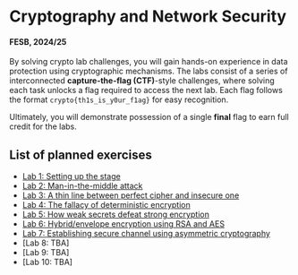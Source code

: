 # Cryptography and Network Security

#### FESB, 2024/25

By solving crypto lab challenges, you will gain hands-on experience in data protection using cryptographic mechanisms. The labs consist of a series of interconnected **capture-the-flag (CTF)**-style challenges, where solving each task unlocks a flag required to access the next lab. Each flag follows the format `crypto{th1s_is_y0ur_f1ag}` for easy recognition.  

Ultimately, you will demonstrate possession of a single **final** flag to earn full credit for the labs.



## List of planned exercises

- [Lab 1: Setting up the stage](docs/intro.md)
- [Lab 2: Man-in-the-middle attack](docs/arp.md)
- [Lab 3: A thin line between perfect cipher and insecure one](docs/vernam.md)
- [Lab 4: The fallacy of deterministic encryption](docs/deterministic.md)
- [Lab 5: How weak secrets defeat strong encryption](docs/low_entropy.md)
- [Lab 6: Hybrid/envelope encryption using RSA and AES](docs/envelope_encryption.md)
- [Lab 7: Establishing secure channel using asymmetric cryptography](docs/secure_channel.md)
- [Lab 8: TBA]
- [Lab 9: TBA]
- [Lab 10: TBA]

